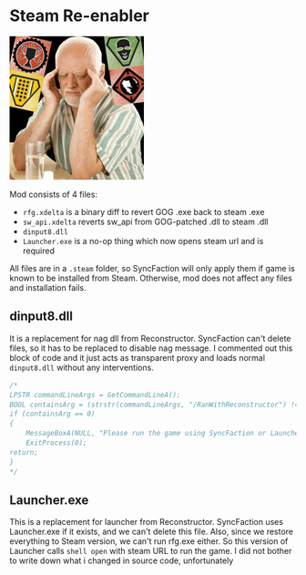 # Steam Re-enabler

![](pain.png)

Mod consists of 4 files:

* `rfg.xdelta` is a binary diff to revert GOG .exe back to steam .exe
* `sw_api.xdelta` reverts sw_api from GOG-patched .dll to steam .dll
* `dinput8.dll` 
* `Launcher.exe` is a no-op thing which now opens steam url and is required 

All files are in a `.steam` folder, so SyncFaction will only apply them if game is known to be installed from Steam. Otherwise, mod does not affect any files and installation fails.

## dinput8.dll

It is a replacement for nag dll from Reconstructor. SyncFaction can't delete files, so it has to be replaced to disable nag message. I commented out this block of code and it just acts as transparent proxy and loads normal `dinput8.dll` without any interventions.

```cpp
/*
LPSTR commandLineArgs = GetCommandLineA();
BOOL containsArg = (strstr(commandLineArgs, "/RanWithReconstructor") != NULL);
if (containsArg == 0)
{
    MessageBoxA(NULL, "Please run the game using SyncFaction or Launcher.exe.\r\nIf you run it directly or through Steam/GOG you won't have important bugfixes and improvements required by modern RFG mods.\r\nThe game will now close.", "Game not launched correctly", MB_OK);
    ExitProcess(0);
return;
}
*/
```

## Launcher.exe

This is a replacement for launcher from Reconstructor. SyncFaction uses Launcher.exe if it exists, and we can't delete this file. Also, since we restore everything to Steam version, we can't run rfg.exe either. So this version of Launcher calls `shell open` with steam URL to run the game. I did not bother to write down what i changed in source code, unfortunately